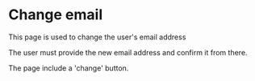 # Change email

This page is used to change the user's email address

The user must provide the new email address and confirm it from there.

The page include a 'change' button.


